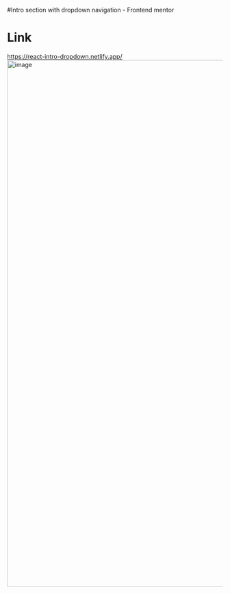 #Intro section with dropdown navigation - Frontend mentor
# Link
https://react-intro-dropdown.netlify.app/
<img width="1230" alt="image" src="https://user-images.githubusercontent.com/25538870/201840339-01f03824-9414-4642-a9a6-9fd4d97c7434.png">


